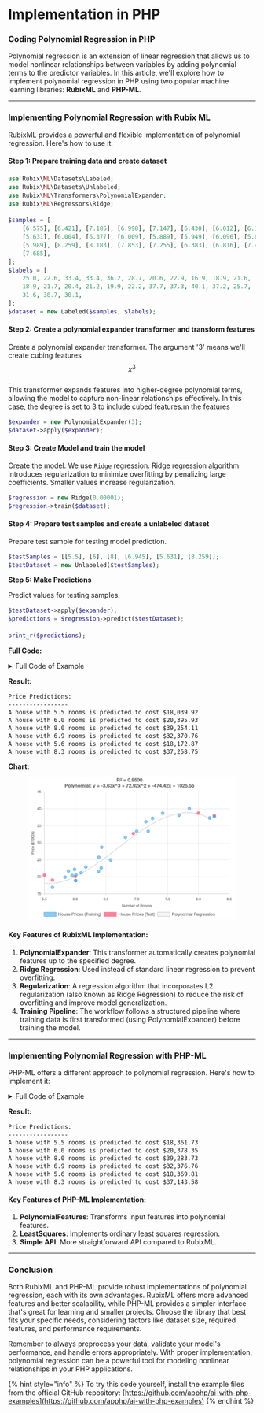 # Implementation in PHP

### Coding Polynomial Regression in PHP

Polynomial regression is an extension of linear regression that allows us to model nonlinear relationships between variables by adding polynomial terms to the predictor variables. In this article, we'll explore how to implement polynomial regression in PHP using two popular machine learning libraries: **RubixML** and **PHP-ML**.

***

### Implementing Polynomial Regression with Rubix ML

RubixML provides a powerful and flexible implementation of polynomial regression. Here's how to use it:

#### **Step 1: Prepare** training **data and c**reate dataset

```php
use Rubix\ML\Datasets\Labeled;
use Rubix\ML\Datasets\Unlabeled;
use Rubix\ML\Transformers\PolynomialExpander;
use Rubix\ML\Regressors\Ridge;

$samples = [
    [6.575], [6.421], [7.185], [6.998], [7.147], [6.430], [6.012], [6.172],
    [5.631], [6.004], [6.377], [6.009], [5.889], [5.949], [6.096], [5.834],
    [5.989], [8.259], [8.183], [7.853], [7.255], [6.383], [6.816], [7.420],
    [7.685],
];
$labels = [
    25.0, 22.6, 33.4, 33.4, 36.2, 28.7, 20.6, 22.9, 16.9, 18.9, 21.6,
    18.9, 21.7, 20.4, 21.2, 19.9, 22.2, 37.7, 37.3, 40.1, 37.2, 25.7,
    31.6, 38.7, 38.1,
];
$dataset = new Labeled($samples, $labels);
```

#### **Step 2:** Create a polynomial expander transformer and transform features

Create a polynomial expander transformer. The argument '3' means we'll create cubing features $$x^3$$.\
This transformer expands features into higher-degree polynomial terms, allowing the model to capture non-linear relationships effectively. In this case, the degree is set to 3 to include cubed features.m the features

```php
$expander = new PolynomialExpander(3);
$dataset->apply($expander);
```

#### **Step 3:** Create Model and train the model

Create the model. We use `Ridge` regression. Ridge regression algorithm introduces regularization to minimize overfitting by penalizing large coefficients. Smaller values increase regularization.

```php
$regression = new Ridge(0.00001);
$regression->train($dataset);
```

#### **Step 4:** Prepare test samples and create a unlabeled dataset

Prepare test sample for testing model prediction.

```php
$testSamples = [[5.5], [6], [8], [6.945], [5.631], [8.259]];
$testDataset = new Unlabeled($testSamples);
```

**Step 5: Make Predictions**

Predict values for testing samples.

```php
$testDataset->apply($expander);
$predictions = $regression->predict($testDataset);

print_r($predictions);
```

**Full Code:**

<details>

<summary>Full Code of Example</summary>

```php
use Rubix\ML\Datasets\Labeled;
use Rubix\ML\Datasets\Unlabeled;
use Rubix\ML\Transformers\PolynomialExpander;
use Rubix\ML\Regressors\Ridge;

// Step 1: Prepare your training data and create a labeled dataset
$samples = [
    [6.575], [6.421], [7.185], [6.998], [7.147], [6.430], [6.012], [6.172],
    [5.631], [6.004], [6.377], [6.009], [5.889], [5.949], [6.096], [5.834],
    [5.989], [8.259], [8.183], [7.853], [7.255], [6.383], [6.816], [7.420],
    [7.685],
];
$labels = [
    25.0, 22.6, 33.4, 33.4, 36.2, 28.7, 20.6, 22.9, 16.9, 18.9, 21.6,
    18.9, 21.7, 20.4, 21.2, 19.9, 22.2, 37.7, 37.3, 40.1, 37.2, 25.7,
    31.6, 38.7, 38.1,
];
$dataset = new Labeled($samples, $labels);

// Step 2: Create a polynomial expander transformer & transform the features
$expander = new PolynomialExpander(3);
$dataset->apply($expander);

// Step 3: Create the model and tran the model
$regression = new Ridge(0.00001);
$regression->train($dataset);

// Step 4: Prepare test samples and create a unlabeled dataset
$testSamples = [[5.5], [6], [8], [6.945], [5.631], [8.259]];
$testDataset = new Unlabeled($testSamples);

// Step 5: Make predictions
$testDataset->apply($expander);
$predictions = $regression->predict($testDataset);

print_r($predictions);
```

</details>

**Result:**

```
Price Predictions:
-----------------
A house with 5.5 rooms is predicted to cost $18,039.92
A house with 6.0 rooms is predicted to cost $20,395.93
A house with 8.0 rooms is predicted to cost $39,254.11
A house with 6.9 rooms is predicted to cost $32,370.76
A house with 5.6 rooms is predicted to cost $18,172.87
A house with 8.3 rooms is predicted to cost $37,258.75
```

**Chart:**

<div align="left"><figure><img src="../../../../../../.gitbook/assets/ml-polynomial-regression-rubix-min.png" alt="" width="563"><figcaption></figcaption></figure></div>

#### Key Features of RubixML Implementation:

1. **PolynomialExpander**: This transformer automatically creates polynomial features up to the specified degree.
2. **Ridge Regression**: Used instead of standard linear regression to prevent overfitting.
3. **Regularization**: A regression algorithm that incorporates L2 regularization (also known as Ridge Regression) to reduce the risk of overfitting and improve model generalization.
4. **Training Pipeline**: The workflow follows a structured pipeline where training data is first transformed (using PolynomialExpander) before training the model.

***

### Implementing Polynomial Regression with PHP-ML

PHP-ML offers a different approach to polynomial regression. Here's how to implement it:

<details>

<summary>Full Code of Example</summary>

```php
use Phpml\Dataset\CsvDataset;
use Phpml\Regression\LeastSquares;
use Phpml\Metric\Regression;
use Phpml\Preprocessing\Normalizer;
use Phpml\Math\Matrix;

// Step 1: Prepare your training data
$samples = [
    [6.575], [6.421], [7.185], [6.998], [7.147], [6.430], [6.012], [6.172],
    [5.631], [6.004], [6.377], [6.009], [5.889], [5.949], [6.096], [5.834],
    [5.989], [8.259], [8.183], [7.853], [7.255], [6.383], [6.816], [7.420],
    [7.685],
];

$targets = [
    25.0, 22.6, 33.4, 33.4, 36.2, 28.7, 20.6, 22.9, 16.9, 18.9, 21.6,
    18.9, 21.7, 20.4, 21.2, 19.9, 22.2, 37.7, 37.3, 40.1, 37.2, 25.7,
    31.6, 38.7, 38.1,
]; 

// Step 2: Polynomial expander. 
// Transform features to include squared and cubed terms
$samplesTransformed = array_map(function($sample) {
    return [
       $sample[0],           // original feature
       pow($sample[0], 2),   // squared feature
       pow($sample[0], 3)    // cubed feature
    ];
}, $samples);

// Step 3: Create regression model
$regression = new LeastSquares();

// Step 4: Train the model with original and squared features
$regression->train($samplesTransformed, $targets);

// Step 5: Prepare test samples
$testSamples = [[5.5], [6], [8], [6.945], [5.631], [8.259]];

// Step 6: Polynomial expander - transform samples
$samplesTransformed = array_map(function($sample) {
    return [
       $sample[0],           // original feature
       pow($sample[0], 2),   // squared feature
       pow($sample[0], 3)    // cubed feature
    ];
}, $testSamples);

// Step 7: Make predictions
$predictions = $regression->predict($samplesTransformed);

print_r($predictions);
```

</details>

**Result:**

```
Price Predictions:
-----------------
A house with 5.5 rooms is predicted to cost $18,361.73
A house with 6.0 rooms is predicted to cost $20,378.35
A house with 8.0 rooms is predicted to cost $39,283.73
A house with 6.9 rooms is predicted to cost $32,376.76
A house with 5.6 rooms is predicted to cost $18,369.81
A house with 8.3 rooms is predicted to cost $37,143.58
```

#### Key Features of PHP-ML Implementation:

1. **PolynomialFeatures**: Transforms input features into polynomial features.
2. **LeastSquares**: Implements ordinary least squares regression.
3. **Simple API**: More straightforward API compared to RubixML.

***

### Conclusion

Both RubixML and PHP-ML provide robust implementations of polynomial regression, each with its own advantages. RubixML offers more advanced features and better scalability, while PHP-ML provides a simpler interface that's great for learning and smaller projects. Choose the library that best fits your specific needs, considering factors like dataset size, required features, and performance requirements.

Remember to always preprocess your data, validate your model's performance, and handle errors appropriately. With proper implementation, polynomial regression can be a powerful tool for modeling nonlinear relationships in your PHP applications.

{% hint style="info" %}
To try this code yourself, install the example files from the official GitHub repository: [https://github.com/apphp/ai-with-php-examples](https://github.com/apphp/ai-with-php-examples)
{% endhint %}
